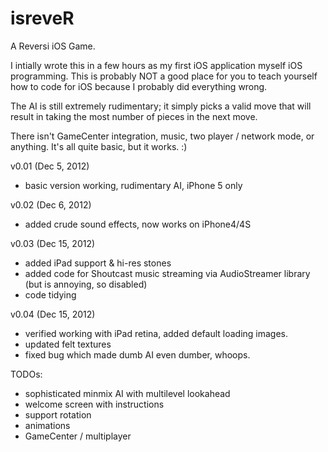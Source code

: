 isreveR
=======

A Reversi iOS Game.

I intially wrote this in a few hours as my first iOS application
myself iOS programming. This is probably NOT a good place for you
to teach yourself how to code for iOS because I probably did
everything wrong.

The AI is still extremely rudimentary; it simply picks a valid
move that will result in taking the most number of pieces in
the next move.

There isn't GameCenter integration, music, two player / network
mode, or anything. It's all quite basic, but it works. :)

v0.01 (Dec 5, 2012)
 - basic version working, rudimentary AI, iPhone 5 only

v0.02 (Dec 6, 2012)
 - added crude sound effects, now works on iPhone4/4S

v0.03 (Dec 15, 2012)
 - added iPad support & hi-res stones
 - added code for Shoutcast music streaming via AudioStreamer library (but is annoying, so disabled)
 - code tidying
 
v0.04 (Dec 15, 2012)
 - verified working with iPad retina, added default loading images.
 - updated felt textures
 - fixed bug which made dumb AI even dumber, whoops.

TODOs:
 - sophisticated minmix AI with multilevel lookahead
 - welcome screen with instructions
 - support rotation
 - animations
 - GameCenter / multiplayer
